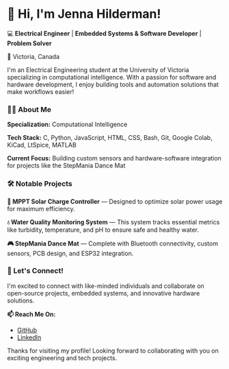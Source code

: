 # 👋 Hi, I'm Jenna Hilderman!
💻 **Electrical Engineer** | **Embedded Systems & Software Developer** | **Problem Solver**

📍 Victoria, Canada

I'm an Electrical Engineering student at the University of Victoria specializing in computational intelligence. With a passion for software and hardware development, I enjoy building tools and automation solutions that make workflows easier!

### 👩‍💻 About Me

**Specialization:** Computational Intelligence

**Tech Stack:** C, Python, JavaScript, HTML, CSS, Bash, Git, Google Colab, KiCad, LtSpice, MATLAB

**Current Focus:** Building custom sensors and hardware-software integration for projects like the StepMania Dance Mat

### 🛠 Notable Projects

**🔋 MPPT Solar Charge Controller** — Designed to optimize solar power usage for maximum efficiency.

**💧 Water Quality Monitoring System** — This system tracks essential metrics like turbidity, temperature, and pH to ensure safe and healthy water.

**🎮 StepMania Dance Mat** — Complete with Bluetooth connectivity, custom sensors, PCB design, and ESP32 integration.

### 🚀 Let's Connect!

I'm excited to connect with like-minded individuals and collaborate on open-source projects, embedded systems, and innovative hardware solutions.

**📫 Reach Me On:**
- [GitHub](https://github.com/jennahilderman)  
- [LinkedIn](https://www.linkedin.com/in/jennahilderman/)

Thanks for visiting my profile! Looking forward to collaborating with you on exciting engineering and tech projects.

